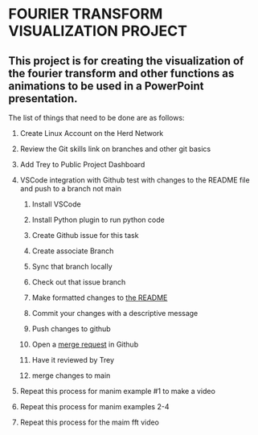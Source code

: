 # FOURIER TRANSFORM VISUALIZATION PROJECT
## This project is for creating the visualization of the fourier transform and other functions as animations to be used in a PowerPoint presentation.
The list of things that need to be done are as follows:
1.  Create Linux Account on the Herd Network
2.  Review the Git skills link on branches and other git basics
3.  Add Trey to Public Project Dashboard
4.  VSCode integration with Github test with changes to the README file and push to a branch not main

    1.  Install VSCode

    2.  Install Python plugin to run python code

    3.  Create Github issue for this task

    4.  Create associate Branch

    5.  Sync that branch locally

    6.  Check out that issue branch

    7.  Make formatted changes to [the README](https://github.com/skills/communicate-using-markdown)

    8.  Commit your changes with a descriptive message

    9.  Push changes to github

    10. Open a [merge request](https://github.com/skills/review-pull-requests) in Github

    11. Have it reviewed by Trey

    12. merge changes to main
5.  Repeat this process for manim example #1 to make a video
6.  Repeat this process for manim examples 2-4
7.  Repeat this process for the maim fft video